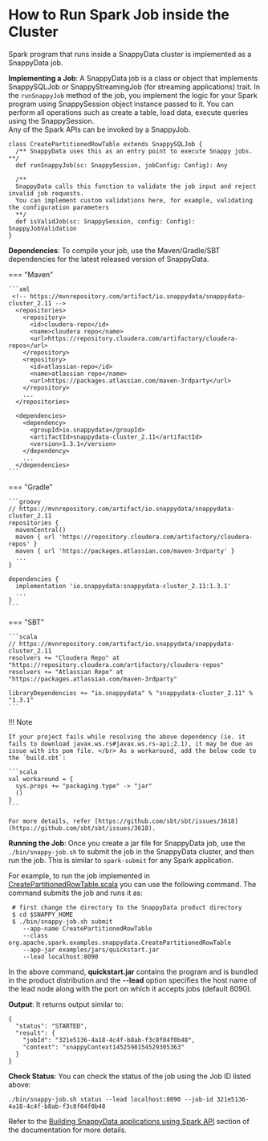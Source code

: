 <a id="howto-job"></a>
# How to Run Spark Job inside the Cluster
Spark program that runs inside a SnappyData cluster is implemented as a SnappyData job.

**Implementing a Job**: 
A SnappyData job is a class or object that implements SnappySQLJob or SnappyStreamingJob (for streaming applications) trait. In the `runSnappyJob` method of the job, you implement the logic for your Spark program using SnappySession object instance passed to it. You can perform all operations such as create a table, load data, execute queries using the SnappySession. <br/>
Any of the Spark APIs can be invoked by a SnappyJob.

```pre
class CreatePartitionedRowTable extends SnappySQLJob {
  /** SnappyData uses this as an entry point to execute Snappy jobs. **/
  def runSnappyJob(sc: SnappySession, jobConfig: Config): Any

  /**
  SnappyData calls this function to validate the job input and reject invalid job requests.
  You can implement custom validations here, for example, validating the configuration parameters
  **/
  def isValidJob(sc: SnappySession, config: Config): SnappyJobValidation
}
```

**Dependencies**:
To compile your job, use the Maven/Gradle/SBT dependencies for the latest released version of SnappyData.

=== "Maven"

    ```xml
     <!-- https://mvnrepository.com/artifact/io.snappydata/snappydata-cluster_2.11 -->
      <repositories>
        <repository>
          <id>cloudera-repo</id>
          <name>cloudera repo</name>
          <url>https://repository.cloudera.com/artifactory/cloudera-repos</url>
        </repository>
        <repository>
          <id>atlassian-repo</id>
          <name>atlassian repo</name>
          <url>https://packages.atlassian.com/maven-3rdparty</url>
        </repository>
        ...
      </repositories>

      <dependencies>
        <dependency>
          <groupId>io.snappydata</groupId>
          <artifactId>snappydata-cluster_2.11</artifactId>
          <version>1.3.1</version>
        </dependency>
        ...
      </dependencies>
    ```

=== "Gradle"

    ```groovy
    // https://mvnrepository.com/artifact/io.snappydata/snappydata-cluster_2.11
    repositories {
      mavenCentral()
      maven { url 'https://repository.cloudera.com/artifactory/cloudera-repos' }
      maven { url 'https://packages.atlassian.com/maven-3rdparty' }
      ...
    }

    dependencies {
      implementation 'io.snappydata:snappydata-cluster_2.11:1.3.1'
      ...
    }
    ```

=== "SBT"

    ```scala
    // https://mvnrepository.com/artifact/io.snappydata/snappydata-cluster_2.11
    resolvers += "Cloudera Repo" at "https://repository.cloudera.com/artifactory/cloudera-repos"
    resolvers += "Atlassian Repo" at "https://packages.atlassian.com/maven-3rdparty"

    libraryDependencies += "io.snappydata" % "snappydata-cluster_2.11" % "1.3.1"
    ```

!!! Note
	
    If your project fails while resolving the above dependency (ie. it fails to download javax.ws.rs#javax.ws.rs-api;2.1), it may be due an issue with its pom file. </br> As a workaround, add the below code to the `build.sbt`:

    ```scala
    val workaround = {
      sys.props += "packaging.type" -> "jar"
      ()
    }
    ```

    For more details, refer [https://github.com/sbt/sbt/issues/3618](https://github.com/sbt/sbt/issues/3618).

**Running the Job**: 
Once you create a jar file for SnappyData job, use the `./bin/snappy-job.sh` to submit the job in the SnappyData cluster, and then run the job. This is similar to `spark-submit` for any Spark application. 

For example, to run the job implemented in [CreatePartitionedRowTable.scala](https://github.com/TIBCOSoftware/snappydata/blob/master/examples/src/main/scala/org/apache/spark/examples/snappydata/CreatePartitionedRowTable.scala) you can use the following command. The command submits the job and runs it as:

```pre
 # first change the directory to the SnappyData product directory
 $ cd $SNAPPY_HOME
 $ ./bin/snappy-job.sh submit
    --app-name CreatePartitionedRowTable
    --class org.apache.spark.examples.snappydata.CreatePartitionedRowTable
    --app-jar examples/jars/quickstart.jar
    --lead localhost:8090
```
In the above command, **quickstart.jar** contains the program and is bundled in the product distribution and the **--lead** option specifies the host name of the lead node along with the port on which it accepts jobs (default 8090).

**Output**: It returns output similar to:

```pre
{
  "status": "STARTED",
  "result": {
    "jobId": "321e5136-4a18-4c4f-b8ab-f3c8f04f0b48",
    "context": "snappyContext1452598154529305363"
  }
}
```

**Check Status**: You can check the status of the job using the Job ID listed above:

```pre
./bin/snappy-job.sh status --lead localhost:8090 --job-id 321e5136-4a18-4c4f-b8ab-f3c8f04f0b48
```

Refer to the [Building SnappyData applications using Spark API](../programming_guide/building_snappydata_applications_using_spark_api.md) section of the documentation for more details.
